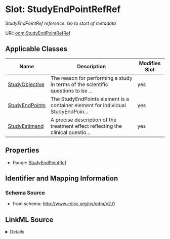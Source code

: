 # Slot: StudyEndPointRefRef


_StudyEndPointRef reference: Go to start of metadata_



URI: [odm:StudyEndPointRefRef](http://www.cdisc.org/ns/odm/v2.0/StudyEndPointRefRef)



<!-- no inheritance hierarchy -->




## Applicable Classes

| Name | Description | Modifies Slot |
| --- | --- | --- |
[StudyObjective](StudyObjective.md) | The reason for performing a study in terms of the scientific questions to be ... |  yes  |
[StudyEndPoints](StudyEndPoints.md) | The StudyEndPoints element is a container element for individual StudyEndPoin... |  yes  |
[StudyEstimand](StudyEstimand.md) | A precise description of the treatment effect reflecting the clinical questio... |  yes  |







## Properties

* Range: [StudyEndPointRef](StudyEndPointRef.md)





## Identifier and Mapping Information







### Schema Source


* from schema: http://www.cdisc.org/ns/odm/v2.0




## LinkML Source

<details>
```yaml
name: StudyEndPointRefRef
description: 'StudyEndPointRef reference: Go to start of metadata'
from_schema: http://www.cdisc.org/ns/odm/v2.0
rank: 1000
identifier: false
alias: StudyEndPointRefRef
domain_of:
- StudyObjective
- StudyEndPoints
- StudyEstimand
range: StudyEndPointRef

```
</details>